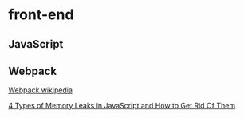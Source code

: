 # front-end
## JavaScript
## Webpack
[Webpack wikipedia](https://en.wikipedia.org/wiki/Webpack)

[4 Types of Memory Leaks in JavaScript and How to Get Rid Of Them](https://auth0.com/blog/four-types-of-leaks-in-your-javascript-code-and-how-to-get-rid-of-them/)
